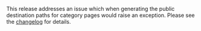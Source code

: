 <!--
template: articlepage
title: Trio v0.0.5 | Trio Blog
appendToTarget: true
category: releases
tag: v0.0.5
articleTitle: Trio v0.0.5
-->
This release addresses an issue which when generating the public destination paths for category pages would raise an exception. Please see the <a target="_blank" href="https://github.com/4awpawz/trio/tree/master#v005">changelog</a> for details.
<!-- end -->